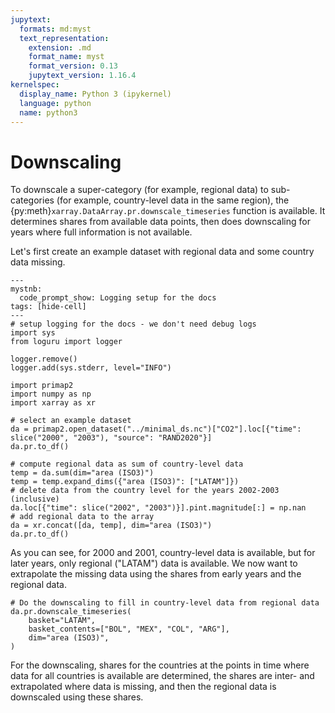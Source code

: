 ```yaml
---
jupytext:
  formats: md:myst
  text_representation:
    extension: .md
    format_name: myst
    format_version: 0.13
    jupytext_version: 1.16.4
kernelspec:
  display_name: Python 3 (ipykernel)
  language: python
  name: python3
---
```


# Downscaling


To downscale a super-category (for example, regional data) to sub-categories
(for example, country-level data in the same region), the
{py:meth}`xarray.DataArray.pr.downscale_timeseries`
function is available. It determines shares from available data points, then
does downscaling for years where full information is not available.

Let's first create an example dataset with regional data and some country data
missing.

```{code-cell} ipython3
---
mystnb:
  code_prompt_show: Logging setup for the docs
tags: [hide-cell]
---
# setup logging for the docs - we don't need debug logs
import sys
from loguru import logger

logger.remove()
logger.add(sys.stderr, level="INFO")
```

```{code-cell} ipython3
import primap2
import numpy as np
import xarray as xr

# select an example dataset
da = primap2.open_dataset("../minimal_ds.nc")["CO2"].loc[{"time": slice("2000", "2003"), "source": "RAND2020"}]
da.pr.to_df()
```

```{code-cell} ipython3
# compute regional data as sum of country-level data
temp = da.sum(dim="area (ISO3)")
temp = temp.expand_dims({"area (ISO3)": ["LATAM"]})
# delete data from the country level for the years 2002-2003 (inclusive)
da.loc[{"time": slice("2002", "2003")}].pint.magnitude[:] = np.nan
# add regional data to the array
da = xr.concat([da, temp], dim="area (ISO3)")
da.pr.to_df()
```

As you can see, for 2000 and 2001, country-level data is available, but for later
years, only regional ("LATAM") data is available. We now want to extrapolate the
missing data using the shares from early years and the regional data.

```{code-cell} ipython3
# Do the downscaling to fill in country-level data from regional data
da.pr.downscale_timeseries(
    basket="LATAM",
    basket_contents=["BOL", "MEX", "COL", "ARG"],
    dim="area (ISO3)",
)
```

For the downscaling, shares for the countries at the points in time where data for
all countries is available are determined, the shares are inter- and extrapolated where
data is missing, and then the regional data is downscaled using these shares.
